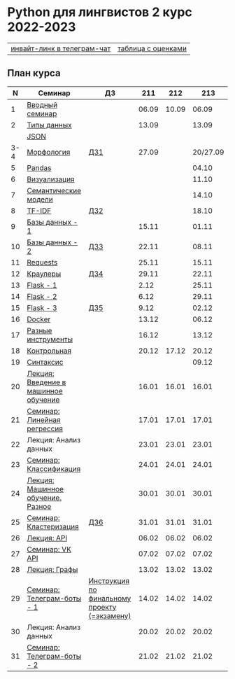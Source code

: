 # Python для лингвистов 2 курс 2022-2023

<table>
  <tr>
    <td> <a href="https://t.me/+_rVHp4PdLKQxYWVi"> инвайт-линк в телеграм-чат </a> </td>
    <td> <a href="https://docs.google.com/spreadsheets/d/1AoLaAPYpQgjsI9Hesw6Jv-tn8mQ-VvyASSqVU1bj7fk/edit?usp=sharing"> таблица с оценками </a> </td>
  </tr>
</table>

## План курса

| N  | Семинар     | ДЗ | 211 | 212 | 213 |
| -- | ----------- | -- | --- | --- | --- |
| 1  | [Вводный семинар](https://github.com/hse-ling-python/seminars/blob/master/intro/course_intro_2022.ipynb) | | 06.09 | 10.09 | 06.09 |
| 2  | [Типы данных](https://github.com/hse-ling-python/seminars/blob/master/data_structures/data_structures_1(1).ipynb) || 13.09 |  | 13.09 |  
|| [JSON](https://github.com/hse-ling-python/seminars/blob/master/json_data/json_1.ipynb) | |  |  ||  
| 3-4  | [Морфология](https://github.com/hse-ling-python/seminars/blob/master/morphology/morphology_1.ipynb) | [ДЗ1](https://github.com/hse-ling-python/seminars/blob/master/homework22-23/hw1.md) | 27.09 |  |20/27.09| 
| 5 | [Pandas](https://github.com/hse-ling-python/seminars/blob/master/visualization/pandas.ipynb) | |  |  | 04.10  | 
| 6  | [Визуализация](https://github.com/hse-ling-python/seminars/blob/master/visualization/visualization_21.ipynb) | |  |  | 11.10 | 
| 7  | [Семантические модели](https://github.com/hse-ling-python/seminars/blob/master/vector_models/vector_models_21_22.ipynb) |  |  |  | 14.10 | 
| 8  | [TF-IDF](https://nbviewer.jupyter.org/github/hse-ling-python/seminars/blob/master/text_to_vector/TF-IDF.ipynb) |[ДЗ2](https://github.com/hse-ling-python/seminars/blob/master/homework22-23/hw2.md) |  |  | 18.10 |
| 9  | [Базы данных - 1](https://github.com/hse-ling-python/seminars/blob/master/databases/databases_2020_1.ipynb) | |15.11|| 01.11|
| 10  | [Базы данных - 2](https://github.com/hse-ling-python/seminars/blob/master/databases/databases_2020_2.ipynb) | [ДЗ3](https://github.com/hse-ling-python/seminars/blob/master/homework22-23/hw3.md) |22.11||08.11|
| 11 | [Requests](https://github.com/hse-ling-python/seminars/blob/master/html_and_requests/requests_2021.ipynb) | |25.11||15.11|
| 12  | [Краулеры](https://github.com/hse-ling-python/seminars/blob/master/crawlers/crawlers_1.ipynb) | [ДЗ4](https://github.com/hse-ling-python/seminars/blob/master/homework22-23/hw4.md) |29.11||22.11|
| 13  | [Flask - 1](https://github.com/hse-ling-python/seminars/blob/master/flask_applications/flask1.ipynb)| |2.12||25.11|
| 14  | [Flask - 2](https://github.com/hse-ling-python/seminars/blob/master/flask_applications/flask_2-3.md) | |6.12||29.11|
| 15  | [Flask - 3](https://github.com/hse-ling-python/seminars/blob/master/flask_applications/flask_2-3.md) |[ДЗ5](https://github.com/hse-ling-python/seminars/blob/master/homework22-23/hw5.md)|9.12||02.12|
| 16  | [Docker](https://github.com/hse-ling-python/seminars/tree/master/docker) | |13.12||06.12|
| 17  | [Разные инструменты](https://github.com/hse-ling-python/seminars/blob/master/random_compling/compling.md) | |16.12||13.12|
| 18 | [Контрольная](https://github.com/hse-ling-python/seminars/blob/master/KontrolnayaInstruction.md) ||20.12|17.12|20.12|
| 19  | [Синтаксис](https://github.com/hse-ling-python/seminars/blob/master/UDPipe/syntax.md) | | ||09.12|
| 20  | [Лекция: Введение в машинное обучение](https://github.com/hse-ling-python/seminars/blob/master/ml/intro.ipynb) | |16.01 |16.01|16.01|
| 21  | [Семинар: Линейная регрессия](https://github.com/hse-ling-python/seminars/blob/master/ml/Linear_Regression.ipynb) | |17.01 |17.01|17.01|
| 22  |Лекция: Анализ данных||23.01|23.01|23.01|
| 23  | [Семинар: Классификация](https://github.com/hse-ling-python/seminars/blob/master/ml/classification.ipynb)| | 24.01|24.01|24.01|
| 24  | [Лекция: Машинное обучение. Разное](https://github.com/hse-ling-python/seminars/blob/master/ml/ml_final.md) | |30.01 |30.01|30.01|
| 25  | [Семинар: Кластеризация](https://github.com/hse-ling-python/seminars/blob/master/ml/clustering.ipynb) | [ДЗ6](https://github.com/hse-ling-python/seminars/blob/master/homework22-23/hw6/hw6.md) |31.01 |31.01|31.01|
| 26  | [Лекция: API](https://github.com/hse-ling-python/seminars/blob/master/different_api/client-server-architecture.ipynb) | |06.02 |06.02|06.02|
| 27  | [Семинар: VK API](https://github.com/hse-ling-python/seminars/blob/master/different_api/vk_api2021.ipynb) | |07.02 |07.02|07.02|
| 28  | [Лекция: Графы](https://github.com/hse-ling-python/seminars/blob/master/graphs/graphs_2021.ipynb) | |13.02|13.02|13.02|
| 29  | [Семинар: Телеграм-боты - 1](https://github.com/hse-ling-python/seminars/tree/master/chatbots/telegram) |[Инструкция по финальному проекту (=экзамену)](https://github.com/hse-ling-python/seminars/blob/master/homework22-23/final_project_guidelines.md)| 14.02|14.02|14.02|
| 30  |Лекция: Анализ данных||20.02|20.02|20.02|
| 31  | [Семинар: Телеграм-боты - 2](https://github.com/hse-ling-python/seminars/tree/master/chatbots/telegram) ||21.02 |21.02|21.02|


